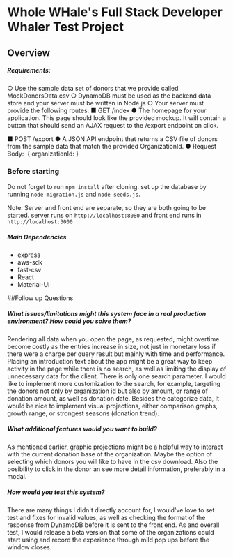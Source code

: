 # Whole WHale's Full Stack Developer Whaler Test Project

## Overview

##### Requirements:
○ Use the sample data set of donors that we provide called MockDonorsData.csv
○ DynamoDB​ must be used as the backend data store and your server must be
written in Node.js
○ Your server must provide the following routes:
■ GET /index
● The homepage for your application. This page should look like the
provided mockup. It will contain a button that should send an
AJAX request to the /export​ endpoint on click.

■ POST /export
● A JSON API endpoint that returns a CSV file of donors from the
sample data that match the provided OrganizationId.
● Request Body: ​ { organizationId: <String>}

### Before starting

Do not forget to run `npm install` after cloning. set up the database by running `node migration.js` and `node seeds.js`. 

Note: Server and front end are separate, so they are both going to be started. server runs on `http://localhost:8080` and front end runs in `http://localhost:3000`

##### Main Dependencies
* express
* aws-sdk
* fast-csv
* React
* Material-Ui

##Follow up Questions

##### What issues/limitations might this system face in a real production environment? How could you solve them?

Rendering all data when you open the page, as requested, might overtime become costly as the entries increase in size, not just in monetary loss if there were a charge per query result but mainly with time and performance. Placing an introduction text about the app might be a great way to keep activity in the page while there is no search, as well as limiting the display of unnecessary data for the client. 
There is only one search parameter. I would like to implement more customization to the search, for example, targeting the donors not only by organization id but also by amount, or range of donation amount, as well as donation date. 
Besides the categorize data, It would be nice to implement visual projections, either comparison graphs, growth range, or strongest seasons (donation trend). 

##### What additional features would you want to build?

As mentioned earlier, graphic projections might be a helpful way to interact with the current donation base of the organization. Maybe the option of selecting which donors you will like to have in the csv download. Also the posibility to click in the donor an see more detail information, preferably in a modal.

##### How would you test this system?

There are many things I didn't directly account for, I would've love to set test and fixes for invalid values, as well as checking the format of the response from DynamoDB before it is sent to the front end. 
As and overall test, I would release a beta version that some of the organizations could start using and record the experience through mild pop ups before the window closes. 